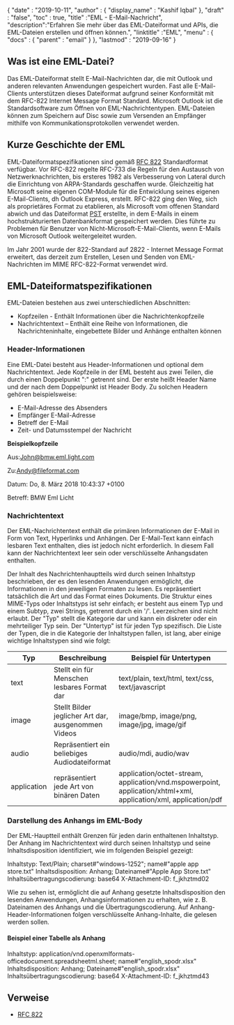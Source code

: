 {
  "date" : "2019-10-11",
  "author" : {
    "display_name" : "Kashif Iqbal"
},
  "draft" : "false",
  "toc" : true,
  "title" :"EML - E-Mail-Nachricht",
  "description":"Erfahren Sie mehr über das EML-Dateiformat und APIs, die EML-Dateien erstellen und öffnen können.",
  "linktitle" :"EML",
  "menu" : {
    "docs" : {
      "parent" : "email"
}
},
  "lastmod" : "2019-09-16"
}

## Was ist eine EML-Datei?

Das EML-Dateiformat stellt E-Mail-Nachrichten dar, die mit Outlook und anderen relevanten Anwendungen gespeichert wurden. Fast alle E-Mail-Clients unterstützen dieses Dateiformat aufgrund seiner Konformität mit dem RFC-822 Internet Message Format Standard. Microsoft Outlook ist die Standardsoftware zum Öffnen von EML-Nachrichtentypen. EML-Dateien können zum Speichern auf Disc sowie zum Versenden an Empfänger mithilfe von Kommunikationsprotokollen verwendet werden.

## Kurze Geschichte der EML

EML-Dateiformatspezifikationen sind gemäß [RFC 822](http://www.ietf.org/rfc/rfc0822.txt) Standardformat verfügbar. Vor RFC-822 regelte RFC-733 die Regeln für den Austausch von Netzwerknachrichten, bis ersteres 1982 als Verbesserung von Lateral durch die Einrichtung von ARPA-Standards geschaffen wurde. Gleichzeitig hat Microsoft seine eigenen COM-Module für die Entwicklung seines eigenen E-Mail-Clients, dh Outlook Express, erstellt. RFC-822 ging den Weg, sich als proprietäres Format zu etablieren, als Microsoft vom offenen Standard abwich und das Dateiformat [PST](/de/email/pst/) erstellte, in dem E-Mails in einem hochstrukturierten Datenbankformat gespeichert werden. Dies führte zu Problemen für Benutzer von Nicht-Microsoft-E-Mail-Clients, wenn E-Mails von Microsoft Outlook weitergeleitet wurden.

Im Jahr 2001 wurde der 822-Standard auf 2822 - Internet Message Format erweitert, das derzeit zum Erstellen, Lesen und Senden von EML-Nachrichten im MIME RFC-822-Format verwendet wird.

## EML-Dateiformatspezifikationen

EML-Dateien bestehen aus zwei unterschiedlichen Abschnitten:

* Kopfzeilen - Enthält Informationen über die Nachrichtenkopfzeile
* Nachrichtentext – Enthält eine Reihe von Informationen, die Nachrichteninhalte, eingebettete Bilder und Anhänge enthalten können

### Header-Informationen ###

Eine EML-Datei besteht aus Header-Informationen und optional dem Nachrichtentext. Jede Kopfzeile in der EML besteht aus zwei Teilen, die durch einen Doppelpunkt ":" getrennt sind. Der erste heißt Header Name und der nach dem Doppelpunkt ist Header Body. Zu solchen Headern gehören beispielsweise:

* E-Mail-Adresse des Absenders
* Empfänger E-Mail-Adresse
* Betreff der E-Mail
* Zeit- und Datumsstempel der Nachricht

**Beispielkopfzeile**

Aus:<John@bmw.eml.light.com>

Zu:<Andy@fileformat.com>

Datum: Do, 8. März 2018 10:43:37 +0100

Betreff: BMW Eml Licht

### Nachrichtentext ###

Der EML-Nachrichtentext enthält die primären Informationen der E-Mail in Form von Text, Hyperlinks und Anhängen. Der E-Mail-Text kann einfach lesbaren Text enthalten, dies ist jedoch nicht erforderlich. In diesem Fall kann der Nachrichtentext leer sein oder verschlüsselte Anhangsdaten enthalten.

Der Inhalt des Nachrichtenhauptteils wird durch seinen Inhaltstyp beschrieben, der es den lesenden Anwendungen ermöglicht, die Informationen in den jeweiligen Formaten zu lesen. Es repräsentiert tatsächlich die Art und das Format eines Dokuments. Die Struktur eines MIME-Typs oder Inhaltstyps ist sehr einfach; er besteht aus einem Typ und einem Subtyp, zwei Strings, getrennt durch ein '/'. Leerzeichen sind nicht erlaubt. Der "Typ" stellt die Kategorie dar und kann ein diskreter oder ein mehrteiliger Typ sein. Der "Untertyp" ist für jeden Typ spezifisch. Die Liste der Typen, die in die Kategorie der Inhaltstypen fallen, ist lang, aber einige wichtige Inhaltstypen sind wie folgt:


|**Typ**|**Beschreibung**|**Beispiel für Untertypen**
---|---|---|
|text|Stellt ein für Menschen lesbares Format dar|text/plain, text/html, text/css, text/javascript
|image|Stellt Bilder jeglicher Art dar, ausgenommen Videos|image/bmp, image/png, image/jpg, image/gif
|audio|Repräsentiert ein beliebiges Audiodateiformat|audio/mdi, audio/wav
|application|repräsentiert jede Art von binären Daten|application/octet-stream, application/vnd.mspowerpoint, application/xhtml+xml, application/xml, application/pdf

### Darstellung des Anhangs im EML-Body ###

Der EML-Hauptteil enthält Grenzen für jeden darin enthaltenen Inhaltstyp. Der Anhang im Nachrichtentext wird durch seinen Inhaltstyp und seine Inhaltsdisposition identifiziert, wie im folgenden Beispiel gezeigt:

Inhaltstyp: Text/Plain; charset#"windows-1252"; name#"apple app store.txt"
Inhaltsdisposition: Anhang; Dateiname#"Apple App Store.txt"
Inhaltsübertragungscodierung: base64
X-Attachment-ID: f_jkhztmd02

Wie zu sehen ist, ermöglicht die auf Anhang gesetzte Inhaltsdisposition den lesenden Anwendungen, Anhangsinformationen zu erhalten, wie z. B. Dateinamen des Anhangs und die Übertragungscodierung. Auf Anhang-Header-Informationen folgen verschlüsselte Anhang-Inhalte, die gelesen werden sollen.

#### Beispiel einer Tabelle als Anhang ####

Inhaltstyp: application/vnd.openxmlformats-officedocument.spreadsheetml.sheet; name#"english_spodr.xlsx"
Inhaltsdisposition: Anhang; Dateiname#"english_spodr.xlsx"
Inhaltsübertragungscodierung: base64
X-Attachment-ID: f_jkhztmd43

## Verweise

* [RFC 822](http://www.ietf.org/rfc/rfc0822.txt)

